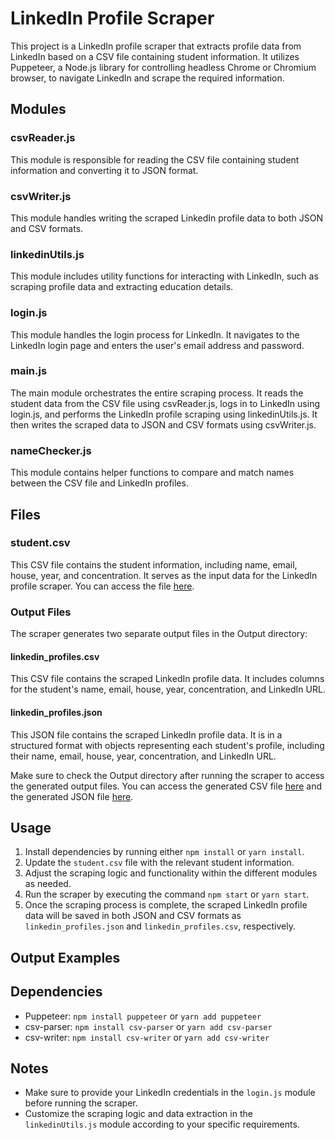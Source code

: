 # LinkedIn Profile Scraper

This project is a LinkedIn profile scraper that extracts profile data from LinkedIn based on a CSV file containing student information. It utilizes Puppeteer, a Node.js library for controlling headless Chrome or Chromium browser, to navigate LinkedIn and scrape the required information.

## Modules

### csvReader.js

This module is responsible for reading the CSV file containing student information and converting it to JSON format.

### csvWriter.js

This module handles writing the scraped LinkedIn profile data to both JSON and CSV formats.

### linkedinUtils.js

This module includes utility functions for interacting with LinkedIn, such as scraping profile data and extracting education details.

### login.js

This module handles the login process for LinkedIn. It navigates to the LinkedIn login page and enters the user's email address and password.

### main.js

The main module orchestrates the entire scraping process. It reads the student data from the CSV file using csvReader.js, logs in to LinkedIn using login.js, and performs the LinkedIn profile scraping using linkedinUtils.js. It then writes the scraped data to JSON and CSV formats using csvWriter.js.

### nameChecker.js

This module contains helper functions to compare and match names between the CSV file and LinkedIn profiles.

## Files

### student.csv

This CSV file contains the student information, including name, email, house, year, and concentration. It serves as the input data for the LinkedIn profile scraper. You can access the file [here](student.csv).

### Output Files

The scraper generates two separate output files in the Output directory:

#### linkedin_profiles.csv

This CSV file contains the scraped LinkedIn profile data. It includes columns for the student's name, email, house, year, concentration, and LinkedIn URL.

#### linkedin_profiles.json

This JSON file contains the scraped LinkedIn profile data. It is in a structured format with objects representing each student's profile, including their name, email, house, year, concentration, and LinkedIn URL.

Make sure to check the Output directory after running the scraper to access the generated output files. You can access the generated CSV file [here](Output/linkedin_profiles.csv) and the generated JSON file [here](Output/linkedin_profiles.json).

## Usage

1. Install dependencies by running either `npm install` or `yarn install`.
2. Update the `student.csv` file with the relevant student information.
3. Adjust the scraping logic and functionality within the different modules as needed.
4. Run the scraper by executing the command `npm start` or `yarn start`.
5. Once the scraping process is complete, the scraped LinkedIn profile data will be saved in both JSON and CSV formats as `linkedin_profiles.json` and `linkedin_profiles.csv`, respectively.

## Output Examples



## Dependencies

- Puppeteer: `npm install puppeteer` or `yarn add puppeteer`
- csv-parser: `npm install csv-parser` or `yarn add csv-parser`
- csv-writer: `npm install csv-writer` or `yarn add csv-writer`

## Notes

- Make sure to provide your LinkedIn credentials in the `login.js` module before running the scraper.
- Customize the scraping logic and data extraction in the `linkedinUtils.js` module according to your specific requirements.
